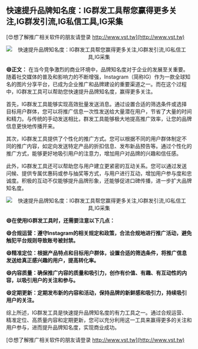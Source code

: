 ## **快速提升品牌知名度：IG群发工具帮您赢得更多关注,IG群发引流,IG私信工具,IG采集**

[😍想了解推广相关软件的朋友请登录 http://www.vst.tw](http://www.vst.tw)

 <center><img src="https://vst.tw/MP4/tuiguang/png/8.png" alt="快速提升品牌知名度：IG群发工具帮您赢得更多关注,IG群发引流,IG私信工具,IG采集"></center>

**😄正文：**
在当今竞争激烈的商业环境中，品牌知名度对于企业的发展至关重要。随着社交媒体的普及和影响力的不断增强，Instagram（简称IG）作为一款全球知名的图片分享平台，已成为企业推广和品牌建设的重要渠道之一。而在这个过程中，IG群发工具可以帮助您快速提升品牌知名度，赢得更多关注。

首先，IG群发工具能够实现高效批量发送消息。通过设置合适的筛选条件或选择目标用户群体，您可以将推广信息一次性发送给大量潜在用户，节省了大量的时间和精力。与传统的手动发送相比，群发工具能够极大地提高推广效率，让您的品牌信息更快地传播开来。

其次，IG群发工具提供了个性化的推广方式。您可以根据不同的用户群体制定不同的推广内容，如定向发送特定产品的折扣信息、发布新品预告等。通过个性化的推广方式，能够更好地吸引用户的注意力，增加用户对品牌的兴趣和信任感。

此外，IG群发工具还可以帮助您与用户建立更紧密的互动关系。您可以通过发送问候、提供专属优惠码或参与抽奖等方式，与用户进行互动，增加用户参与度和忠诚度。积极的互动不仅能够提升品牌形象，还能够促进口碑传播，进一步扩大品牌知名度。

 <center><img src="https://vst.tw/MP4/tuiguang/png/6.png" alt="快速提升品牌知名度：IG群发工具帮您赢得更多关注,IG群发引流,IG私信工具,IG采集"></center>

**😄在使用IG群发工具时，还需要注意以下几点：**

**😄合规运营：遵守Instagram的相关规定和政策，合法合规地进行推广活动，避免触犯平台规则导致账号被封禁。**

**😄精准定位：根据产品特点和目标用户群体，设置合适的筛选条件，将推广信息发送给真正感兴趣的用户，提高转化率。**

**😄内容质量：确保推广内容的质量和吸引力，创作有价值、有趣、有互动性的内容，以吸引用户的关注和参与。**

**😄定期更新：定期发布新的内容和活动，保持品牌的新鲜感和吸引力，持续吸引用户的关注。**

综上所述，IG群发工具是快速提升品牌知名度的有力工具之一。通过合规运营、精准定位、高质量内容和定期更新，您可以充分利用这一工具来赢得更多的关注和用户参与，进而提升品牌知名度，实现商业成功。

[😍想了解推广相关软件的朋友请登录 http://www.vst.tw](http://www.vst.tw)



